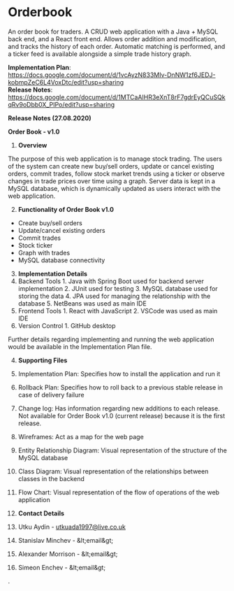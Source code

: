 # Orderbook
 An order book for traders. A CRUD web application with a Java + MySQL back end, and a React front end. Allows order addition and modification, and tracks the history of each order. Automatic matching is performed, and a ticker feed is available alongside a simple trade history graph.  
 
**Implementation Plan**: https://docs.google.com/document/d/1vcAyzN833MIv-DnNW1zf6JEDJ-kobmpZeC6L4VoxDtc/edit?usp=sharing  
**Release Notes**: https://docs.google.com/document/d/1MTCaAIHR3eXnT8rF7gdrEyQCuSQkqRv9oDbb0X_PIPo/edit?usp=sharing

**Release Notes (27.08.2020)**

**Order Book - v1.0**

1. **Overview**

The purpose of this web application is to manage stock trading. The users of the system can create new buy/sell orders, update or cancel existing orders, commit trades, follow stock market trends using a ticker or observe changes in trade prices over time using a graph. Server data is kept in a MySQL database, which is dynamically updated as users interact with the web application.

2. **Functionality of Order Book v1.0**

- Create buy/sell orders
- Update/cancel existing orders
- Commit trades
- Stock ticker
- Graph with trades
- MySQL database connectivity

3. **Implementation Details**
  1. Backend Tools
    1. Java with Spring Boot used for backend server implementation
    2. JUnit used for testing
    3. MySQL database used for storing the data
    4. JPA used for managing the relationship with the database
    5. NetBeans was used as main IDE
  2. Frontend Tools
    1. React with JavaScript
    2. VSCode was used as main IDE
  3. Version Control
    1. GitHub desktop

Further details regarding implementing and running the web application would be available in the Implementation Plan file.

4. **Supporting Files**
  1. Implementation Plan: Specifies how to install the application and run it
  2. Rollback Plan: Specifies how to roll back to a previous stable release in case of delivery failure
  3. Change log: Has information regarding new additions to each release. Not available for Order Book v1.0 (current release) because it is the first release.
  4. Wireframes: Act as a map for the web page
  5. Entity Relationship Diagram: Visual representation of the structure of the MySQL database
  6. Class Diagram: Visual representation of the relationships between classes in the backend
  7. Flow Chart: Visual representation of the flow of operations of the web application

5. **Contact Details**
  1. Utku Aydin - utkuada1997@live.co.uk
  2. Stanislav Minchev - \&lt;email\&gt;
  3. Alexander Morrison - \&lt;email\&gt;
  4. Simeon Enchev - \&lt;email\&gt;

.
